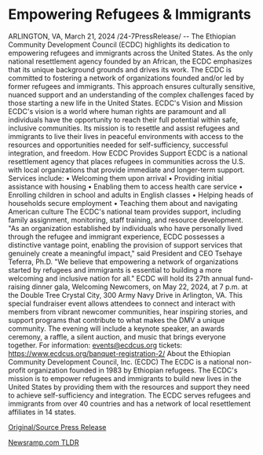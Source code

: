 # Empowering Refugees & Immigrants

ARLINGTON, VA, March 21, 2024 /24-7PressRelease/ -- The Ethiopian Community Development Council (ECDC) highlights its dedication to empowering refugees and immigrants across the United States. As the only national resettlement agency founded by an African, the ECDC emphasizes that its unique background grounds and drives its work.  The ECDC is committed to fostering a network of organizations founded and/or led by former refugees and immigrants. This approach ensures culturally sensitive, nuanced support and an understanding of the complex challenges faced by those starting a new life in the United States.  ECDC's Vision and Mission ECDC's vision is a world where human rights are paramount and all individuals have the opportunity to reach their full potential within safe, inclusive communities. Its mission is to resettle and assist refugees and immigrants to live their lives in peaceful environments with access to the resources and opportunities needed for self-sufficiency, successful integration, and freedom.  How ECDC Provides Support ECDC is a national resettlement agency that places refugees in communities across the U.S. with local organizations that provide immediate and longer-term support. Services include:  •	Welcoming them upon arrival •	Providing initial assistance with housing •	Enabling them to access health care service •	Enrolling children in school and adults in English classes •	Helping heads of households secure employment •	Teaching them about and navigating American culture  The ECDC's national team provides support, including family assignment, monitoring, staff training, and resource development.  "As an organization established by individuals who have personally lived through the refugee and immigrant experience, ECDC possesses a distinctive vantage point, enabling the provision of support services that genuinely create a meaningful impact," said President and CEO Tsehaye Teferra, Ph.D. "We believe that empowering a network of organizations started by refugees and immigrants is essential to building a more welcoming and inclusive nation for all."  ECDC will hold its 27th annual fund-raising dinner gala, Welcoming Newcomers, on May 22, 2024, at 7 p.m. at the Double Tree Crystal City, 300 Army Navy Drive in Arlington, VA.   This special fundraiser event allows attendees to connect and interact with members from vibrant newcomer communities, hear inspiring stories, and support programs that contribute to what makes the DMV a unique community. The evening will include a keynote speaker, an awards ceremony, a raffle, a silent auction, and music that brings everyone together. For information: events@ecdcus.org tickets: https://www.ecdcus.org/banquet-registration-2/  About the Ethiopian Community Development Council, Inc. (ECDC) The ECDC is a national non-profit organization founded in 1983 by Ethiopian refugees. The ECDC's mission is to empower refugees and immigrants to build new lives in the United States by providing them with the resources and support they need to achieve self-sufficiency and integration. The ECDC serves refugees and immigrants from over 40 countries and has a network of local resettlement affiliates in 14 states. 

[Original/Source Press Release](https://www.24-7pressrelease.com/press-release/509405/empowering-refugees-immigrants) 

[Newsramp.com TLDR](https://newsramp.com/None) 